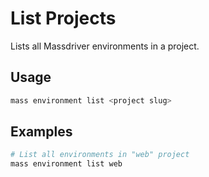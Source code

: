 # List Projects

Lists all Massdriver environments in a project.

## Usage

```bash
mass environment list <project slug>
```

## Examples

```bash
# List all environments in "web" project
mass environment list web
```
